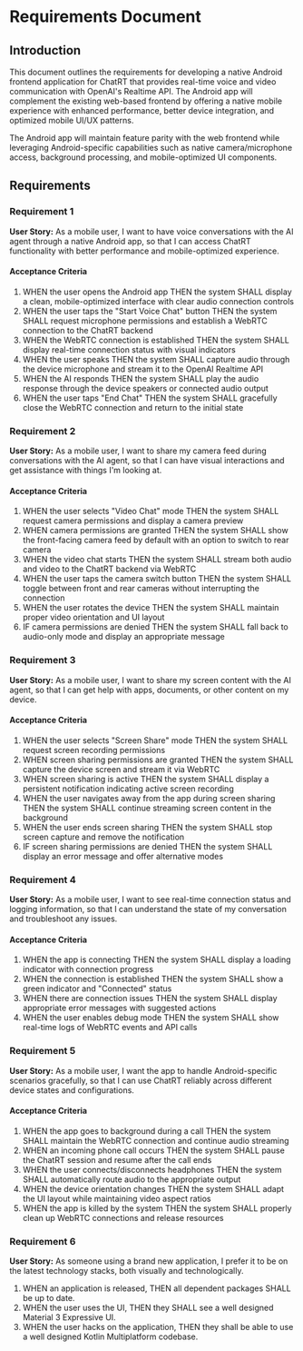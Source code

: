 # Requirements Document

## Introduction

This document outlines the requirements for developing a native Android frontend application for ChatRT that provides real-time voice and video communication with OpenAI's Realtime API. The Android app will complement the existing web-based frontend by offering a native mobile experience with enhanced performance, better device integration, and optimized mobile UI/UX patterns.

The Android app will maintain feature parity with the web frontend while leveraging Android-specific capabilities such as native camera/microphone access, background processing, and mobile-optimized UI components.

## Requirements

### Requirement 1

**User Story:** As a mobile user, I want to have voice conversations with the AI agent through a native Android app, so that I can access ChatRT functionality with better performance and mobile-optimized experience.

#### Acceptance Criteria

1. WHEN the user opens the Android app THEN the system SHALL display a clean, mobile-optimized interface with clear audio connection controls
2. WHEN the user taps the "Start Voice Chat" button THEN the system SHALL request microphone permissions and establish a WebRTC connection to the ChatRT backend
3. WHEN the WebRTC connection is established THEN the system SHALL display real-time connection status with visual indicators
4. WHEN the user speaks THEN the system SHALL capture audio through the device microphone and stream it to the OpenAI Realtime API
5. WHEN the AI responds THEN the system SHALL play the audio response through the device speakers or connected audio output
6. WHEN the user taps "End Chat" THEN the system SHALL gracefully close the WebRTC connection and return to the initial state

### Requirement 2

**User Story:** As a mobile user, I want to share my camera feed during conversations with the AI agent, so that I can have visual interactions and get assistance with things I'm looking at.

#### Acceptance Criteria

1. WHEN the user selects "Video Chat" mode THEN the system SHALL request camera permissions and display a camera preview
2. WHEN camera permissions are granted THEN the system SHALL show the front-facing camera feed by default with an option to switch to rear camera
3. WHEN the video chat starts THEN the system SHALL stream both audio and video to the ChatRT backend via WebRTC
4. WHEN the user taps the camera switch button THEN the system SHALL toggle between front and rear cameras without interrupting the connection
5. WHEN the user rotates the device THEN the system SHALL maintain proper video orientation and UI layout
6. IF camera permissions are denied THEN the system SHALL fall back to audio-only mode and display an appropriate message

### Requirement 3

**User Story:** As a mobile user, I want to share my screen content with the AI agent, so that I can get help with apps, documents, or other content on my device.

#### Acceptance Criteria

1. WHEN the user selects "Screen Share" mode THEN the system SHALL request screen recording permissions
2. WHEN screen sharing permissions are granted THEN the system SHALL capture the device screen and stream it via WebRTC
3. WHEN screen sharing is active THEN the system SHALL display a persistent notification indicating active screen recording
4. WHEN the user navigates away from the app during screen sharing THEN the system SHALL continue streaming screen content in the background
5. WHEN the user ends screen sharing THEN the system SHALL stop screen capture and remove the notification
6. IF screen sharing permissions are denied THEN the system SHALL display an error message and offer alternative modes

### Requirement 4

**User Story:** As a mobile user, I want to see real-time connection status and logging information, so that I can understand the state of my conversation and troubleshoot any issues.

#### Acceptance Criteria

1. WHEN the app is connecting THEN the system SHALL display a loading indicator with connection progress
2. WHEN the connection is established THEN the system SHALL show a green indicator and "Connected" status
3. WHEN there are connection issues THEN the system SHALL display appropriate error messages with suggested actions
4. WHEN the user enables debug mode THEN the system SHALL show real-time logs of WebRTC events and API calls

### Requirement 5

**User Story:** As a mobile user, I want the app to handle Android-specific scenarios gracefully, so that I can use ChatRT reliably across different device states and configurations.

#### Acceptance Criteria

1. WHEN the app goes to background during a call THEN the system SHALL maintain the WebRTC connection and continue audio streaming
2. WHEN an incoming phone call occurs THEN the system SHALL pause the ChatRT session and resume after the call ends
3. WHEN the user connects/disconnects headphones THEN the system SHALL automatically route audio to the appropriate output
4. WHEN the device orientation changes THEN the system SHALL adapt the UI layout while maintaining video aspect ratios
5. WHEN the app is killed by the system THEN the system SHALL properly clean up WebRTC connections and release resources

### Requirement 6

**User Story:** As someone using a brand new application, I prefer it to be on the latest technology stacks, both visually and technologically.

1. WHEN an application is released, THEN all dependent packages SHALL be up to date.
2. WHEN the user uses the UI, THEN they SHALL see a well designed Material 3 Expressive UI.
3. WHEN the user hacks on the application, THEN they shall be able to use a well designed Kotlin Multiplatform codebase.